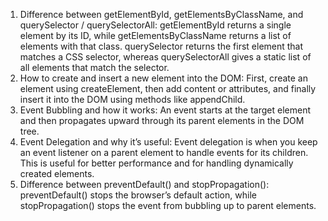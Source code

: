 1. Difference between getElementById, getElementsByClassName, and querySelector / querySelectorAll:
getElementById returns a single element by its ID, while getElementsByClassName returns a list of elements with that class.
querySelector returns the first element that matches a CSS selector, whereas querySelectorAll gives a static list of all elements that match the selector.
2. How to create and insert a new element into the DOM:
First, create an element using createElement, then add content or attributes, and finally insert it into the DOM using methods like appendChild.
3. Event Bubbling and how it works:
An event starts at the target element and then propagates upward through its parent elements in the DOM tree.
4. Event Delegation and why it’s useful:
Event delegation is when you keep an event listener on a parent element to handle events for its children. This is useful for better performance and for handling dynamically created elements.
5. Difference between preventDefault() and stopPropagation():
preventDefault() stops the browser’s default action, while stopPropagation() stops the event from bubbling up to parent elements.